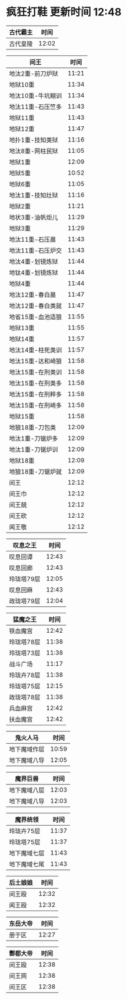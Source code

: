 # 疯狂打鞋 更新时间 12:48

| 古代霸主   | 时间    |
|--------|-------|
| 古代皇陵 | 12:02 |

| 间王   | 时间    |
|--------|-------|
| 地汰2重-前刀炉狱 | 11:21 |
| 地狱10重 | 11:34 |
| 地汰10重-牛坑糊训 | 11:34 |
| 地汰11重-石压竺多 | 11:43 |
| 地狱11重 | 11:43 |
| 地狱12重 | 11:47 |
| 地扑1重-技知类狱 | 11:16 |
| 地汰8重-网柱民狱 | 11:05 |
| 地狱1重 | 12:09 |
| 地狱5重 | 10:52 |
| 地狱6重 | 11:05 |
| 地汰1重-技知灶狱 | 11:16 |
| 地狱2重 | 11:21 |
| 地状3重-油帆炬儿 | 11:29 |
| 地狱3重 | 11:29 |
| 地汰11重-石压晨 | 11:43 |
| 地汰11重-石压炉交 | 11:43 |
| 地汰4重-划镜炼狱 | 11:44 |
| 地钛4重-划镜炼狱 | 11:44 |
| 地狱4重 | 11:44 |
| 地汰12重-春白晨 | 11:47 |
| 地汰12重-春白类就 | 11:47 |
| 地省15重-血池适狼 | 11:55 |
| 地狱13重 | 11:55 |
| 地狱14重 | 11:57 |
| 地汰14重-柱死类训 | 11:57 |
| 地汰15重-达和崎狼 | 11:58 |
| 地汰15重-在刑类训 | 11:58 |
| 地汰15重-在刑类多 | 11:58 |
| 地汰15重-在刑粹多 | 11:58 |
| 地汰15重-在刑崎多 | 11:58 |
| 地狱15重 | 11:58 |
| 地狼18重-刀包类 | 12:09 |
| 地汰1重-刀锯炉多 | 12:09 |
| 地汰1重-刀锯炉训 | 12:09 |
| 地狱18重 | 12:09 |
| 地狼18重-刀锯炉就 | 12:09 |
| 间王 | 12:12 |
| 间王巾 | 12:12 |
| 间王兢 | 12:12 |
| 间王砍 | 12:12 |
| 闻王敬 | 12:12 |

| 叹息之王   | 时间    |
|--------|-------|
| 叹息回谭 | 12:43 |
| 叹息回廊 | 12:43 |
| 玲珑塔79层 | 12:05 |
| 叹息回麻 | 12:43 |
| 政珑塔79层 | 12:04 |

| 猛魔之王   | 时间    |
|--------|-------|
| 铁血魔宫 | 12:42 |
| 玲珑塔78层 | 11:38 |
| 玲珑塔73层 | 11:38 |
| 战斗广场 | 11:17 |
| 玲珑卉78层 | 11:38 |
| 玲珑塔75层 | 12:15 |
| 政珑塔78层 | 11:38 |
| 兵血麻宫 | 12:42 |
| 扶血魔宫 | 12:42 |

| 鬼火人马   | 时间    |
|--------|-------|
| 地下魔域作层 | 10:59 |
| 地下魔域八导 | 12:05 |

| 魔界巨兽   | 时间    |
|--------|-------|
| 地下魔域八层 | 12:03 |
| 地下魔域八导 | 12:03 |

| 魔界统领   | 时间    |
|--------|-------|
| 玲珑卉75层 | 11:37 |
| 玲珑塔75层 | 11:37 |
| 地下魔域七层 | 11:43 |
| 地下魔域七尾 | 11:43 |

| 后土娘娘   | 时间    |
|--------|-------|
| 间王殴 | 12:32 |
| 闻王殴 | 12:32 |

| 东岳大帝   | 时间    |
|--------|-------|
| 册于区 | 12:27 |

| 酆都大帝   | 时间    |
|--------|-------|
| 间王殴 | 12:38 |
| 间王网 | 12:38 |
| 间王区 | 12:38 |